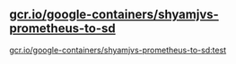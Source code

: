 
[gcr.io/google-containers/shyamjvs-prometheus-to-sd](https://hub.docker.com/r/anjia0532/google-containers.shyamjvs-prometheus-to-sd/tags/)
-----


[gcr.io/google-containers/shyamjvs-prometheus-to-sd:test](https://hub.docker.com/r/anjia0532/google-containers.shyamjvs-prometheus-to-sd/tags/)


